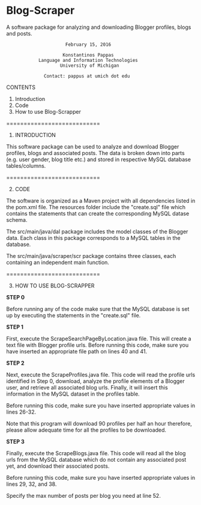 # Blog-Scraper
A software package for analyzing and downloading Blogger profiles, blogs and posts.

                          February 15, 2016

                         Konstantinos Pappas
                Language and Information Technologies
                        University of Michigan

                  Contact: pappus at umich dot edu

CONTENTS

1. Introduction
2. Code
3. How to use Blog-Scrapper


===========================

1. INTRODUCTION

This software package can be used to analyze and download Blogger profiles, blogs and associated posts. The data is broken down into parts (e.g. user gender, blog title etc.) and stored in respective MySQL database tables/columns.

===========================

2. CODE

The software is organized as a Maven project with all dependencies listed in the pom.xml file. The resources folder include the "create.sql" file which contains the statements that can create the corresponding MySQL datase schema.


The src/main/java/dal package includes the model classes of the Blogger data. Each class in this package corresponds to a MySQL tables in the database.

The src/main/java/scraper/scr package contains three classes, each containing an independent main function.

===========================

3. HOW TO USE BLOG-SCRAPPER

**STEP 0**

Before running any of the code make sure that the MySQL database is set up by executing the statements in the "create.sql" file.

**STEP 1**

First, execute the ScrapeSearchPageByLocation.java file. This will create a text file with Blogger profile urls. Before running this code, make sure you have inserted an appropriate file path on lines 40 and 41.

**STEP 2**

Next, execute the ScrapeProfiles.java file. This code will read the profile urls identified in Step 0, download, analyze the profile elements of a Blogger user, and retrieve all associated blog urls. Finally, it will insert this information in the MySQL dataset in the profiles table.

Before running this code, make sure you have inserted appropriate values in lines 26-32.

Note that this program will download 90 profiles per half an hour therefore, please allow adequate time for all the profiles to be downloaded.

**STEP 3**

Finally, execute the ScrapeBlogs.java file. This code will read all the blog urls from the MySQL database which do not contain any associated post yet, and download their associated posts.

Before running this code, make sure you have inserted appropriate values in lines 29, 32, and 38.

Specify the max number of posts per blog you need at line 52.







